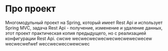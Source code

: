 # Про проект
Многомодульный проект на Spring, который имеет Rest Api и использует Spring MVC, задача Rest Api - получение, изменение и удаление данных, этот проект практическая копия предыдущего, но с реализацией конфигурации Rest Api.
cwcwe
wecwecwecwecwecwecwewecwecew
wecwecwefwef
weccwecweccwewcwec
